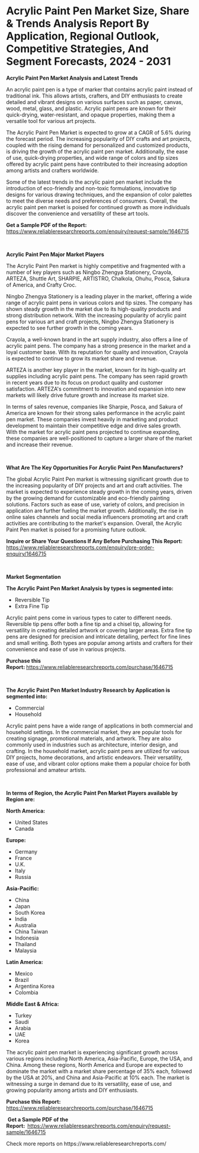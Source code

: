 <p><h1>Acrylic Paint Pen Market Size, Share & Trends Analysis Report By Application, Regional Outlook, Competitive Strategies, And Segment Forecasts, 2024 - 2031</h1></p><p><strong>Acrylic Paint Pen Market Analysis and Latest Trends</strong></p>
<p><p>An acrylic paint pen is a type of marker that contains acrylic paint instead of traditional ink. This allows artists, crafters, and DIY enthusiasts to create detailed and vibrant designs on various surfaces such as paper, canvas, wood, metal, glass, and plastic. Acrylic paint pens are known for their quick-drying, water-resistant, and opaque properties, making them a versatile tool for various art projects.</p><p>The Acrylic Paint Pen Market is expected to grow at a CAGR of 5.6% during the forecast period. The increasing popularity of DIY crafts and art projects, coupled with the rising demand for personalized and customized products, is driving the growth of the acrylic paint pen market. Additionally, the ease of use, quick-drying properties, and wide range of colors and tip sizes offered by acrylic paint pens have contributed to their increasing adoption among artists and crafters worldwide.</p><p>Some of the latest trends in the acrylic paint pen market include the introduction of eco-friendly and non-toxic formulations, innovative tip designs for various drawing techniques, and the expansion of color palettes to meet the diverse needs and preferences of consumers. Overall, the acrylic paint pen market is poised for continued growth as more individuals discover the convenience and versatility of these art tools.</p></p>
<p><strong>Get a Sample PDF of the Report:&nbsp;</strong> <a href="https://www.reliableresearchreports.com/enquiry/request-sample/1646715">https://www.reliableresearchreports.com/enquiry/request-sample/1646715</a></p>
<p>&nbsp;</p>
<p><strong>Acrylic Paint Pen Major Market Players</strong></p>
<p><p>The Acrylic Paint Pen market is highly competitive and fragmented with a number of key players such as Ningbo Zhengya Stationery, Crayola, ARTEZA, Shuttle Art, SHARPIE, ARTISTRO, Chalkola, Ohuhu, Posca, Sakura of America, and Crafty Croc.</p><p>Ningbo Zhengya Stationery is a leading player in the market, offering a wide range of acrylic paint pens in various colors and tip sizes. The company has shown steady growth in the market due to its high-quality products and strong distribution network. With the increasing popularity of acrylic paint pens for various art and craft projects, Ningbo Zhengya Stationery is expected to see further growth in the coming years.</p><p>Crayola, a well-known brand in the art supply industry, also offers a line of acrylic paint pens. The company has a strong presence in the market and a loyal customer base. With its reputation for quality and innovation, Crayola is expected to continue to grow its market share and revenue.</p><p>ARTEZA is another key player in the market, known for its high-quality art supplies including acrylic paint pens. The company has seen rapid growth in recent years due to its focus on product quality and customer satisfaction. ARTEZA's commitment to innovation and expansion into new markets will likely drive future growth and increase its market size.</p><p>In terms of sales revenue, companies like Sharpie, Posca, and Sakura of America are known for their strong sales performance in the acrylic paint pen market. These companies invest heavily in marketing and product development to maintain their competitive edge and drive sales growth. With the market for acrylic paint pens projected to continue expanding, these companies are well-positioned to capture a larger share of the market and increase their revenue.</p></p>
<p>&nbsp;</p>
<p><strong>What Are The Key Opportunities For Acrylic Paint Pen Manufacturers?</strong></p>
<p><p>The global Acrylic Paint Pen market is witnessing significant growth due to the increasing popularity of DIY projects and art and craft activities. The market is expected to experience steady growth in the coming years, driven by the growing demand for customizable and eco-friendly painting solutions. Factors such as ease of use, variety of colors, and precision in application are further fueling the market growth. Additionally, the rise in online sales channels and social media influencers promoting art and craft activities are contributing to the market's expansion. Overall, the Acrylic Paint Pen market is poised for a promising future outlook.</p></p>
<p><strong>Inquire or Share Your Questions If Any Before Purchasing This Report:</strong> <a href="https://www.reliableresearchreports.com/enquiry/pre-order-enquiry/1646715">https://www.reliableresearchreports.com/enquiry/pre-order-enquiry/1646715</a></p>
<p>&nbsp;</p>
<p><strong>Market Segmentation</strong></p>
<p><strong>The Acrylic Paint Pen Market Analysis by types is segmented into:</strong></p>
<p><ul><li>Reversible Tip</li><li>Extra Fine Tip</li></ul></p>
<p><p>Acrylic paint pens come in various types to cater to different needs. Reversible tip pens offer both a fine tip and a chisel tip, allowing for versatility in creating detailed artwork or covering larger areas. Extra fine tip pens are designed for precision and intricate detailing, perfect for fine lines and small writing. Both types are popular among artists and crafters for their convenience and ease of use in various projects.</p></p>
<p><strong>Purchase this Report:&nbsp;</strong><a href="https://www.reliableresearchreports.com/purchase/1646715">https://www.reliableresearchreports.com/purchase/1646715</a></p>
<p>&nbsp;</p>
<p><strong>The Acrylic Paint Pen Market Industry Research by Application is segmented into:</strong></p>
<p><ul><li>Commercial</li><li>Household</li></ul></p>
<p><p>Acrylic paint pens have a wide range of applications in both commercial and household settings. In the commercial market, they are popular tools for creating signage, promotional materials, and artwork. They are also commonly used in industries such as architecture, interior design, and crafting. In the household market, acrylic paint pens are utilized for various DIY projects, home decorations, and artistic endeavors. Their versatility, ease of use, and vibrant color options make them a popular choice for both professional and amateur artists.</p></p>
<p>&nbsp;</p>
<p><strong>In terms of Region, the Acrylic Paint Pen Market Players available by Region are:</strong></p>
<p>
    <p> <strong> North America: </strong>
        <ul>
            <li>United States</li>
            <li>Canada</li>
        </ul>
        </p> 
    <p> <strong> Europe: </strong>
        <ul>
            <li>Germany</li>
            <li>France</li>
            <li>U.K.</li>
            <li>Italy</li>
            <li>Russia</li>
        </ul>
        </p> 
    <p> <strong> Asia-Pacific: </strong>
        <ul>
            <li>China</li>
            <li>Japan</li>
            <li>South Korea</li>
            <li>India</li>
            <li>Australia</li>
            <li>China Taiwan</li>
            <li>Indonesia</li>
            <li>Thailand</li>
            <li>Malaysia</li>
        </ul>
        </p> 
    <p> <strong> Latin America: </strong>
        <ul>
            <li>Mexico</li>
            <li>Brazil</li>
            <li>Argentina Korea</li>
            <li>Colombia</li>
        </ul>
        </p> 
    <p> <strong> Middle East & Africa: </strong>
        <ul>
            <li>Turkey</li>
            <li>Saudi</li>
            <li>Arabia</li>
            <li>UAE</li>
            <li>Korea</li>
        </ul>
    </p>
    </p>
<p><p>The acrylic paint pen market is experiencing significant growth across various regions including North America, Asia-Pacific, Europe, the USA, and China. Among these regions, North America and Europe are expected to dominate the market with a market share percentage of 35% each, followed by the USA at 20%, and China and Asia-Pacific at 10% each. The market is witnessing a surge in demand due to its versatility, ease of use, and growing popularity among artists and DIY enthusiasts.</p></p>
<p><strong>Purchase this Report: </strong><a href="https://www.reliableresearchreports.com/purchase/1646715">https://www.reliableresearchreports.com/purchase/1646715</a></p>
<p>&nbsp;<strong>Get a Sample PDF of the Report:&nbsp;&nbsp;</strong><a href="https://www.reliableresearchreports.com/enquiry/request-sample/1646715">https://www.reliableresearchreports.com/enquiry/request-sample/1646715</a></p>
<p><strong></strong></p>
<p>Check more reports on https://www.reliableresearchreports.com/</p>